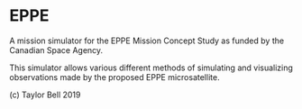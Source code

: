 # EPPE
A mission simulator for the EPPE Mission Concept Study as funded by the Canadian Space Agency.

This simulator allows various different methods of simulating and visualizing observations made by the proposed EPPE microsatellite.

(c) Taylor Bell 2019
